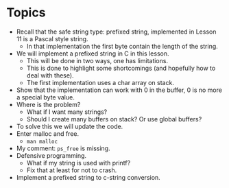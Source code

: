 # Topics

* Recall that the safe string type: prefixed string, implemented in Lesson 11
is a Pascal style string.
  * In that implementation the first byte contain the length of the string.
* We will implement a prefixed string in C in this lesson.
  * This will be done in two ways, one has limitations.
  * This is done to highlight some shortcomings (and hopefully how to
deal with these).
  * The first implementation uses a char array on stack.
* Show that the implementation can work with 0 in the buffer, 0 is no more a special
byte value.
* Where is the problem?
  * What if I want many strings?
  * Should I create many buffers on stack? Or use global buffers?
* To solve this we will update the code.
* Enter malloc and free.
  * `man malloc`
* My comment: `ps_free` is missing.
* Defensive programming.
  * What if my string is used with printf?
  * Fix that at least for not to crash.
* Implement a prefixed string to c-string conversion.
